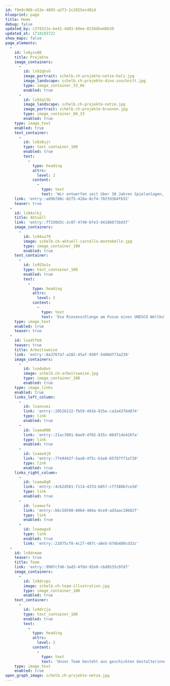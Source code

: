 ```yaml
---
id: f9e8c908-e52e-4893-a273-2c2925ec481d
blueprint: page
title: Home
debug: false
updated_by: c2f8321e-be41-4d83-b9ee-8136dba46b39
updated_at: 1718183722
show_maps: false
page_elements:
  -
    id: lx8yss88
    title: Projekte
    image_containers:
      -
        id: lx92qhsh
        image_portrait: schelb.ch-projekte-netze-holz.jpg
        image_landscape: schelb.ch-projekte-dino-zuschnitt.jpg
        type: image_container_33_66
        enabled: true
      -
        id: lx92qt5b
        image_landscape: schelb.ch-projekte-netze.jpg
        image_portrait: schelb.ch-projekte-brunnen.jpg
        type: image_container_66_33
        enabled: true
    type: image_text
    enabled: true
    text_container:
      -
        id: lx8z6ujr
        type: text_container_100
        enabled: true
        text:
          -
            type: heading
            attrs:
              level: 2
            content:
              -
                type: text
                text: 'Wir entwerfen seit über 30 Jahren Spielanlagen, Wasserspiele, Exponate und andere Objekte im öffentlichen Raum.'
    link: 'entry::ad9bf80c-82f5-428a-8cf4-702fd364fb52'
    teaser: true
  -
    id: lx94xlkj
    title: Aktuell
    link: 'entry::ff330d3c-2c07-4740-bfe3-d41866f3bd3f'
    image_containers:
      -
        id: lx94xu79
        image: schelb.ch-aktuell-castello-montebello.jpg
        type: image_container_100
        enabled: true
    text_container:
      -
        id: lx953o1x
        type: text_container_100
        enabled: true
        text:
          -
            type: heading
            attrs:
              level: 2
            content:
              -
                type: text
                text: 'Die Riesenschlange am Fusse eines UNESCO Weltkulturerbe – dem Castello Montebello in Bellinzona – durften wir soeben fertigstellen.'
    type: image_text
    enabled: true
    teaser: true
  -
    id: lxadtfm9
    teaser: true
    title: Arbeitsweise
    link: 'entry::8a3767a7-a282-45af-930f-5400df73a239'
    image_containers:
      -
        id: lxadu6vn
        image: schelb.ch-arbeitsweise.jpg
        type: image_container_100
        enabled: true
    type: image_links
    enabled: true
    links_left_column:
      -
        id: lxaevuei
        link: 'entry::20526132-fb59-491b-825e-ca2a4376d874'
        type: link
        enabled: true
      -
        id: lxaew008
        link: 'entry::21ac3901-0ae9-4f02-815c-88d71de426fa'
        type: link
        enabled: true
      -
        id: lxaew4j8
        link: 'entry::77e9442f-5aa0-4f5c-b1e6-65f87ff1af20'
        type: link
        enabled: true
    links_right_column:
      -
        id: lxaew8q0
        link: 'entry::4cb2d581-f114-437d-b057-cff380b7ce3d'
        type: link
        enabled: true
      -
        id: lxaewcfe
        link: 'entry::bbc58590-6064-484a-8ce9-ad3aac10682f'
        type: link
        enabled: true
      -
        id: lxaewgsd
        type: link
        enabled: true
        link: 'entry::21075cf8-4c27-487c-a8e5-676b480cd32c'
  -
    id: lx9drmam
    teaser: true
    title: Team
    link: 'entry::990fcfd6-3ad3-4f6d-92e0-c6d8535c97d7'
    image_containers:
      -
        id: lx9drvpz
        image: schelb.ch-team-illustration.jpg
        type: image_container_100
        enabled: true
    text_container:
      -
        id: lx9drzja
        type: text_container_100
        enabled: true
        text:
          -
            type: heading
            attrs:
              level: 2
            content:
              -
                type: text
                text: 'Unser Team besteht aus geschickten Gestalterinnen, Zeichnern, Werklehrern, Künstlerinnen, Technikern, Handwerkerinnen sowie Bildhauern und bildet eine perfekte Crew aus Allroundern, die Freude an verspielten Ideen für Gross und Klein haben.'
    type: image_text
    enabled: true
open_graph_image: schelb.ch-projekte-netze.jpg
---
```

